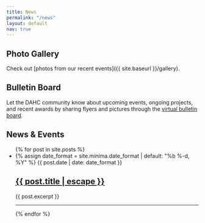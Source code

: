 ```yaml
---
title: News
permalink: "/news"
layout: default
nav: true
---
```


## Photo Gallery

Check out [photos from our recent events]({{ site.baseurl }}/gallery).

## Bulletin Board

Let the DAHC community know about upcoming events, ongoing projects, and recent awards by sharing flyers and pictures through the [virtual bulletin board](https://goo.gl/forms/37ssmQ9iK4sNJM5O2).

## News & Events

<ul class="post-list">
  {% for post in site.posts %}
    <li>
      {% assign date_format = site.minima.date_format | default: "%b %-d, %Y" %}
      <span class="post-meta">{{ post.date | date: date_format }}</span>
      <h2>
        <a class="post-link" href="{{ post.url | relative_url }}">{{ post.title | escape }}</a>
      </h2>
      <p>{{ post.excerpt }}</p>
      <hr>
    </li>
  {% endfor %}
</ul>
